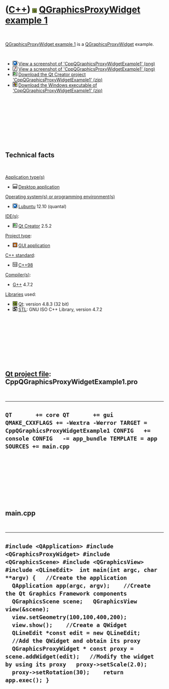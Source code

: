 
 

 

 

 

 

([C++](Cpp.md)) ![Qt](PicQt.png) [QGraphicsProxyWidget example 1](CppQGraphicsProxyWidgetExample1.md)
=======================================================================================================

 

[QGraphicsProxyWidget example 1](CppQGraphicsProxyWidgetExample1.md) is
a [QGraphicsProxyWidget](CppQGraphicsProxyWidget.md) example.

 

-   ![Lubuntu](PicLubuntu.png) [View a screenshot of
    'CppQGraphicsProxyWidgetExample1' (png)](CppQGraphicsProxyWidgetExample1.png)
-   ![Wine](PicWine.png) [View a screenshot of
    'CppQGraphicsProxyWidgetExample1' (png)](CppQGraphicsProxyWidgetExample1Wine.png)
-   ![Qt Creator](PicQtCreator.png) [Download the Qt Creator project
    'CppQGraphicsProxyWidgetExample1' (zip)](CppQGraphicsProxyWidgetExample1.zip)
-   ![Windows](PicWindows.png) [Download the Windows executable of
    'CppQGraphicsProxyWidgetExample1' (zip)](CppQGraphicsProxyWidgetExample1Exe.zip)

 

 

 

 

 

Technical facts
---------------

 

[Application type(s)](CppApplication.md)

-   ![Desktop](PicDesktop.png) [Desktop
    application](CppDesktopApplication.md)

[Operating system(s) or programming environment(s)](CppOs.md)

-   ![Lubuntu](PicLubuntu.png) [Lubuntu](CppLubuntu.md) 12.10 (quantal)

[IDE(s)](CppIde.md):

-   ![Qt Creator](PicQtCreator.png) [Qt Creator](CppQtCreator.md) 2.5.2

[Project type](CppQtProjectType.md):

-   ![GUI](PicGui.png) [GUI application](CppGuiApplication.md)

[C++ standard](CppStandard.md):

-   ![C++98](PicCpp98.png) [C++98](Cpp98.md)

[Compiler(s)](CppCompiler.md):

-   [G++](CppGpp.md) 4.7.2

[Libraries](CppLibrary.md) used:

-   ![Qt](PicQt.png) [Qt](CppQt.md): version 4.8.3 (32 bit)
-   ![STL](PicStl.png) [STL](CppStl.md): GNU ISO C++ Library, version
    4.7.2

 

 

 

 

 

[Qt project file](CppQtProjectFile.md): CppQGraphicsProxyWidgetExample1.pro
----------------------------------------------------------------------------

 

  -----------------------------------------------------------------------------------------------------------------------------------------------------------------------------------------------
  ` QT       += core QT       += gui QMAKE_CXXFLAGS += -Wextra -Werror TARGET = CppQGraphicsProxyWidgetExample1 CONFIG   += console CONFIG   -= app_bundle TEMPLATE = app SOURCES += main.cpp `
  -----------------------------------------------------------------------------------------------------------------------------------------------------------------------------------------------

 

 

 

 

 

main.cpp
--------

 

  ---------------------------------------------------------------------------------------------------------------------------------------------------------------------------------------------------------------------------------------------------------------------------------------------------------------------------------------------------------------------------------------------------------------------------------------------------------------------------------------------------------------------------------------------------------------------------------------------------------------------------------------------------------------------------------------
  ` #include <QApplication> #include <QGraphicsProxyWidget> #include <QGraphicsScene> #include <QGraphicsView> #include <QLineEdit>  int main(int argc, char **argv) {   //Create the application   QApplication app(argc, argv);    //Create the Qt Graphics Framework components   QGraphicsScene scene;   QGraphicsView view(&scene);   view.setGeometry(100,100,400,200);   view.show();    //Create a QWidget   QLineEdit *const edit = new QLineEdit;   //Add the QWidget and obtain its proxy   QGraphicsProxyWidget * const proxy = scene.addWidget(edit);   //Modify the widget by using its proxy   proxy->setScale(2.0);   proxy->setRotation(30);    return app.exec(); } `
  ---------------------------------------------------------------------------------------------------------------------------------------------------------------------------------------------------------------------------------------------------------------------------------------------------------------------------------------------------------------------------------------------------------------------------------------------------------------------------------------------------------------------------------------------------------------------------------------------------------------------------------------------------------------------------------------

 

 

 

 

 

 

